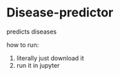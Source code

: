# Disease-predictor
predicts diseases


how to run:

1. literally just download it
2. run it in jupyter
